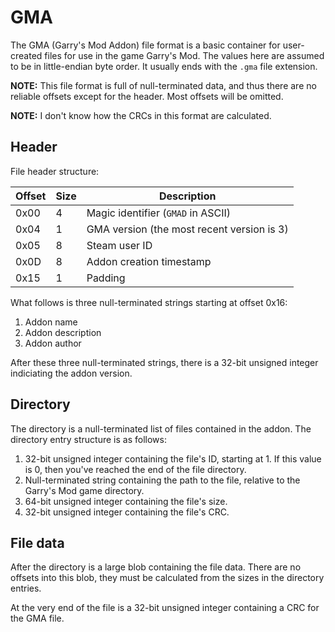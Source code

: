 
# GMA

The GMA (Garry's Mod Addon) file format is a basic container for user-created
files for use in the game Garry's Mod. The values here are assumed to be in
little-endian byte order. It usually ends with the `.gma` file extension.

**NOTE:** This file format is full of null-terminated data, and thus there are
no reliable offsets except for the header. Most offsets will be omitted.

**NOTE:** I don't know how the CRCs in this format are calculated.

## Header

File header structure:

| Offset | Size | Description |
|---|---|---|
| 0x00 | 4 | Magic identifier (`GMAD` in ASCII) |
| 0x04 | 1 | GMA version (the most recent version is 3) |
| 0x05 | 8 | Steam user ID |
| 0x0D | 8 | Addon creation timestamp |
| 0x15 | 1 | Padding |

What follows is three null-terminated strings starting at offset 0x16:

1. Addon name
2. Addon description
3. Addon author

After these three null-terminated strings, there is a 32-bit unsigned integer
indiciating the addon version.

## Directory

The directory is a null-terminated list of files contained in the addon. The
directory entry structure is as follows:

1. 32-bit unsigned integer containing the file's ID, starting at 1. If this
value is 0, then you've reached the end of the file directory.
2. Null-terminated string containing the path to the file, relative to the
Garry's Mod game directory.
3. 64-bit unsigned integer containing the file's size.
4. 32-bit unsigned integer containing the file's CRC.

## File data

After the directory is a large blob containing the file data. There are no
offsets into this blob, they must be calculated from the sizes in the
directory entries.

At the very end of the file is a 32-bit unsigned integer containing a CRC for
the GMA file.

